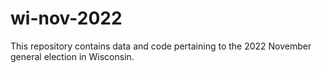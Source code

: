 # wi-nov-2022
This repository contains data and code pertaining to the 2022 November general election in Wisconsin.
